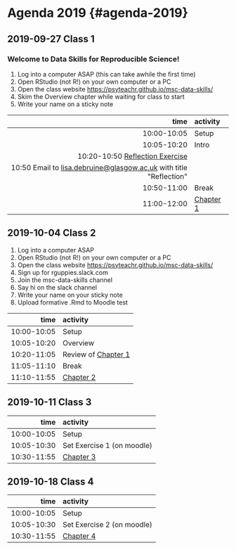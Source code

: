 
# Agenda 2019 {#agenda-2019}

## 2019-09-27 Class 1

### Welcome to Data Skills for Reproducible Science!

1. Log into a computer ASAP (this can take awhile the first time)
2. Open RStudio (not R!) on your own computer or a PC
3. Open the class website https://psyteachr.github.io/msc-data-skills/
4. Skim the Overview chapter while waiting for class to start 
5. Write your name on a sticky note

| time | activity |
|-----:|:---------|
| 10:00-10:05 | Setup |
| 10:05-10:20 | Intro |
| 10:20-10:50 [Reflection Exercise](https://psyteachr.github.io/msc-data-skills/exercises/reflection.html) |
| 10:50 Email to lisa.debruine@glasgow.ac.uk  with title "Reflection" |
| 10:50-11:00 | Break |
| 11:00-12:00 | [Chapter 1](#intro) |

## 2019-10-04 Class 2

1. Log into a computer ASAP
2. Open RStudio (not R!) on your own computer or a PC
3. Open the class website https://psyteachr.github.io/msc-data-skills/
4. Sign up for rguppies.slack.com  
5. Join the msc-data-skills channel
6. Say hi on the slack channel 
7. Write your name on your sticky note
8.  Upload formative .Rmd to Moodle test 

| time | activity |
|-----:|:---------|
| 10:00-10:05 | Setup |
| 10:05-10:20 | Overview |
| 10:20-11:05 | Review of [Chapter 1](#intro) |
| 11:05-11:10 | Break |
| 11:10-11:55 | [Chapter 2](#data) |

## 2019-10-11 Class 3

| time | activity |
|-----:|:---------|
| 10:00-10:05 | Setup |
| 10:05-10:30 | Set Exercise 1 (on moodle) |
| 10:30-11:55 | [Chapter 3](#ggplot) |

## 2019-10-18 Class 4

| time | activity |
|-----:|:---------|
| 10:00-10:05 | Setup |
| 10:05-10:30 | Set Exercise 2 (on moodle) |
| 10:30-11:55 | [Chapter 4](#tidyr) |
 
